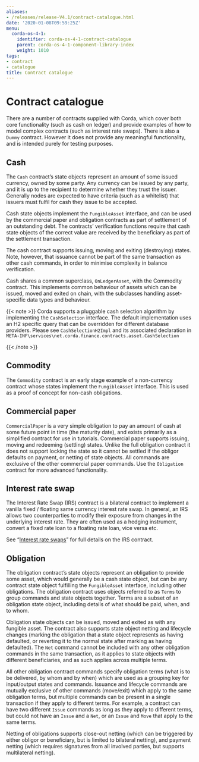 ```yaml
---
aliases:
- /releases/release-V4.1/contract-catalogue.html
date: '2020-01-08T09:59:25Z'
menu:
  corda-os-4-1:
    identifier: corda-os-4-1-contract-catalogue
    parent: corda-os-4-1-component-library-index
    weight: 1010
tags:
- contract
- catalogue
title: Contract catalogue
---
```



# Contract catalogue

There are a number of contracts supplied with Corda, which cover both core functionality (such as cash on ledger) and
provide examples of how to model complex contracts (such as interest rate swaps). There is also a `Dummy` contract.
However it does not provide any meaningful functionality, and is intended purely for testing purposes.


## Cash

The `Cash` contract’s state objects represent an amount of some issued currency, owned by some party. Any currency
can be issued by any party, and it is up to the recipient to determine whether they trust the issuer. Generally nodes
are expected to have criteria (such as a whitelist) that issuers must fulfil for cash they issue to be accepted.

Cash state objects implement the `FungibleAsset` interface, and can be used by the commercial paper and obligation
contracts as part of settlement of an outstanding debt. The contracts’ verification functions require that cash state
objects of the correct value are received by the beneficiary as part of the settlement transaction.

The cash contract supports issuing, moving and exiting (destroying) states. Note, however, that issuance cannot be part
of the same transaction as other cash commands, in order to minimise complexity in balance verification.

Cash shares a common superclass, `OnLedgerAsset`, with the Commodity contract. This implements common behaviour of
assets which can be issued, moved and exited on chain, with the subclasses handling asset-specific data types and
behaviour.

{{< note >}}
Corda supports a pluggable cash selection algorithm by implementing the `CashSelection` interface.
The default implementation uses an H2 specific query that can be overridden for different database providers.
Please see `CashSelectionH2Impl` and its associated declaration in
`META-INF\services\net.corda.finance.contracts.asset.CashSelection`

{{< /note >}}

## Commodity

The `Commodity` contract is an early stage example of a non-currency contract whose states implement the `FungibleAsset`
interface. This is used as a proof of concept for non-cash obligations.


## Commercial paper

`CommercialPaper` is a very simple obligation to pay an amount of cash at some future point in time (the maturity
date), and exists primarily as a simplified contract for use in tutorials. Commercial paper supports issuing, moving
and redeeming (settling) states. Unlike the full obligation contract it does not support locking the state so it cannot
be settled if the obligor defaults on payment, or netting of state objects. All commands are exclusive of the other
commercial paper commands. Use the `Obligation` contract for more advanced functionality.


## Interest rate swap

The Interest Rate Swap (IRS) contract is a bilateral contract to implement a vanilla fixed / floating same currency
interest rate swap. In general, an IRS allows two counterparties to modify their exposure from changes in the underlying
interest rate. They are often used as a hedging instrument, convert a fixed rate loan to a floating rate loan, vice
versa etc.

See “[Interest rate swaps](contract-irs.md)” for full details on the IRS contract.


## Obligation

The obligation contract’s state objects represent an obligation to provide some asset, which would generally be a
cash state object, but can be any contract state object fulfilling the `FungibleAsset` interface, including other
obligations. The obligation contract uses objects referred to as `Terms` to group commands and state objects together.
Terms are a subset of an obligation state object, including details of what should be paid, when, and to whom.

Obligation state objects can be issued, moved and exited as with any fungible asset. The contract also supports state
object netting and lifecycle changes (marking the obligation that a state object represents as having defaulted, or
reverting it to the normal state after marking as having defaulted). The `Net` command cannot be included with any
other obligation commands in the same transaction, as it applies to state objects with different beneficiaries, and
as such applies across multiple terms.

All other obligation contract commands specify obligation terms (what is to be delivered, by whom and by when)
which are used as a grouping key for input/output states and commands. Issuance and lifecycle commands are mutually
exclusive of other commands (move/exit) which apply to the same obligation terms, but multiple commands can be present
in a single transaction if they apply to different terms. For example, a contract can have two different `Issue`
commands as long as they apply to different terms, but could not have an `Issue` and a `Net`, or an `Issue` and
`Move` that apply to the same terms.

Netting of obligations supports close-out netting (which can be triggered by either obligor or beneficiary, but is
limited to bilateral netting), and payment netting (which requires signatures from all involved parties, but supports
multilateral netting).

